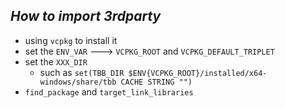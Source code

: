 ## ***How to import 3rdparty***
* using `vcpkg` to install it
* set the `ENV_VAR` ---> `VCPKG_ROOT` and `VCPKG_DEFAULT_TRIPLET`
* set the `XXX_DIR`
  * such as `set(TBB_DIR $ENV{VCPKG_ROOT}/installed/x64-windows/share/tbb CACHE STRING "")`
* `find_package` and `target_link_libraries`